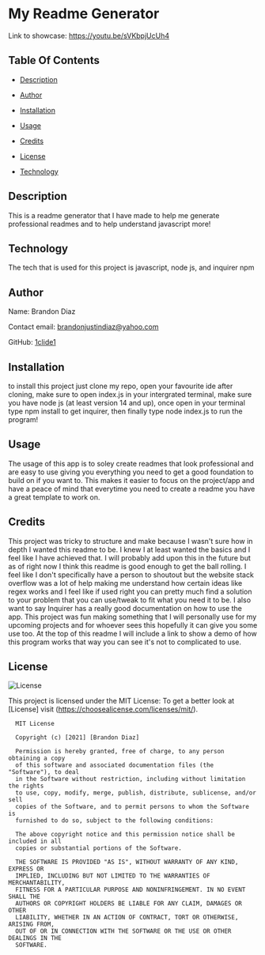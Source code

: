 # My Readme Generator
  Link to showcase:
  https://youtu.be/sVKbpjUcUh4
## Table Of Contents
  
* [Description](#Description)
  
* [Author](#Author)
  
* [Installation](#Installation)
  
* [Usage](#Usage)
  
* [Credits](#Credits)
  
* [License](#License)
  
* [Technology](#Technology)
  
## Description
  
This is a readme generator that I have made to help me generate professional readmes and to help understand javascript more!
  
## Technology
  
The tech that is used for this project is javascript, node js, and inquirer npm 
  
## Author
  
Name: Brandon Diaz
  
Contact email: brandonjustindiaz@yahoo.com
  
GitHub: [1clide1](https://github.com/1clide1) 

  
## Installation
  
to install this project just clone my repo, open your favourite ide after cloning, make sure to open index.js in your intergrated terminal, make sure you have node js (at least version 14 and up), once open in your terminal type npm install to get inquirer, then finally type node index.js to run the program!
  
## Usage
  
The usage of this app is to soley create readmes that look professional and are easy to use giving you everything you need to get a good foundation to build on if you want to. This makes it easier to focus on the project/app and have a peace of mind that everytime you need to create a readme you have a great template to work on.
  
## Credits
  
This project was tricky to structure and make because I wasn't sure how in depth I wanted this readme to be. I knew I at least wanted the basics and I feel like I have achieved that. I will probably add upon this in the future but as of right now I think this readme is good enough to get the ball rolling. I feel like I don't specifically have a person to shoutout but the website stack overflow was a lot of help making me understand how certain ideas like regex works and I feel like if used right you can pretty much find a solution to your problem that you can use/tweak to fit what you need it to be. I also want to say Inquirer has a really good documentation on how to use the app. This project was fun making something that I will personally use for my upcoming projects and for whoever sees this hopefully it can give you some use too. At the top of this readme I will include a link to show a demo of how this program works that way you can see it's not to complicated to use.
  
## License
  
![License](https://img.shields.io/static/v1?label=license&message=MIT&color=yellow) 

  
This project is licensed under the MIT License: To get a better look at [License] visit (https://choosealicense.com/licenses/mit/).
  

      MIT License

      Copyright (c) [2021] [Brandon Diaz]
      
      Permission is hereby granted, free of charge, to any person obtaining a copy
      of this software and associated documentation files (the "Software"), to deal
      in the Software without restriction, including without limitation the rights
      to use, copy, modify, merge, publish, distribute, sublicense, and/or sell
      copies of the Software, and to permit persons to whom the Software is
      furnished to do so, subject to the following conditions:
      
      The above copyright notice and this permission notice shall be included in all
      copies or substantial portions of the Software.
      
      THE SOFTWARE IS PROVIDED "AS IS", WITHOUT WARRANTY OF ANY KIND, EXPRESS OR
      IMPLIED, INCLUDING BUT NOT LIMITED TO THE WARRANTIES OF MERCHANTABILITY,
      FITNESS FOR A PARTICULAR PURPOSE AND NONINFRINGEMENT. IN NO EVENT SHALL THE
      AUTHORS OR COPYRIGHT HOLDERS BE LIABLE FOR ANY CLAIM, DAMAGES OR OTHER
      LIABILITY, WHETHER IN AN ACTION OF CONTRACT, TORT OR OTHERWISE, ARISING FROM,
      OUT OF OR IN CONNECTION WITH THE SOFTWARE OR THE USE OR OTHER DEALINGS IN THE
      SOFTWARE.
   
